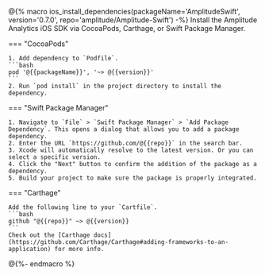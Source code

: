 @{% macro ios_install_dependencies(packageName='AmplitudeSwift', version='0.7.0', repo='amplitude/Amplitude-Swift') -%}
Install the Amplitude Analytics iOS SDK via CocoaPods, Carthage, or Swift Package Manager. 

=== "CocoaPods"

    1. Add dependency to `Podfile`. 
    ```bash
    pod '@{{packageName}}', '~> @{{version}}'
    ```
    2. Run `pod install` in the project directory to install the dependency. 

=== "Swift Package Manager"

    1. Navigate to `File` > `Swift Package Manager` > `Add Package Dependency`. This opens a dialog that allows you to add a package dependency. 
    2. Enter the URL `https://github.com/@{{repo}}` in the search bar. 
    3. Xcode will automatically resolve to the latest version. Or you can select a specific version. 
    4. Click the "Next" button to confirm the addition of the package as a dependency. 
    5. Build your project to make sure the package is properly integrated.

=== "Carthage"

    Add the following line to your `Cartfile`.
    ```bash
    github "@{{repo}}" ~> @{{version}}
    ```
    Check out the [Carthage docs](https://github.com/Carthage/Carthage#adding-frameworks-to-an-application) for more info.

@{%- endmacro %}
